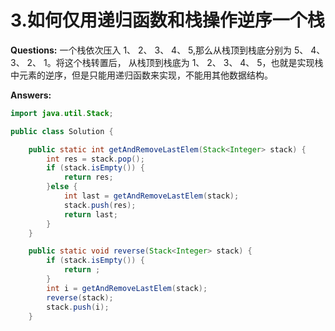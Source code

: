 # 3.如何仅用递归函数和栈操作逆序一个栈

**Questions:**
一个栈依次压入 1、 2、 3、 4、 5,那么从栈顶到栈底分别为 5、 4、 3、 2、 1。将这个栈转置后，
从栈顶到栈底为 1、 2、 3、 4、 5，也就是实现栈中元素的逆序，但是只能用递归函数来实现，不能用其他数据结构。

**Answers:**

```java
import java.util.Stack;

public class Solution {

    public static int getAndRemoveLastElem(Stack<Integer> stack) {
        int res = stack.pop();
        if (stack.isEmpty()) {
            return res;
        }else {
            int last = getAndRemoveLastElem(stack);
            stack.push(res);
            return last;
        }
    }

    public static void reverse(Stack<Integer> stack) {
        if (stack.isEmpty()) {
            return ;
        }
        int i = getAndRemoveLastElem(stack);
        reverse(stack);
        stack.push(i);
    }

```